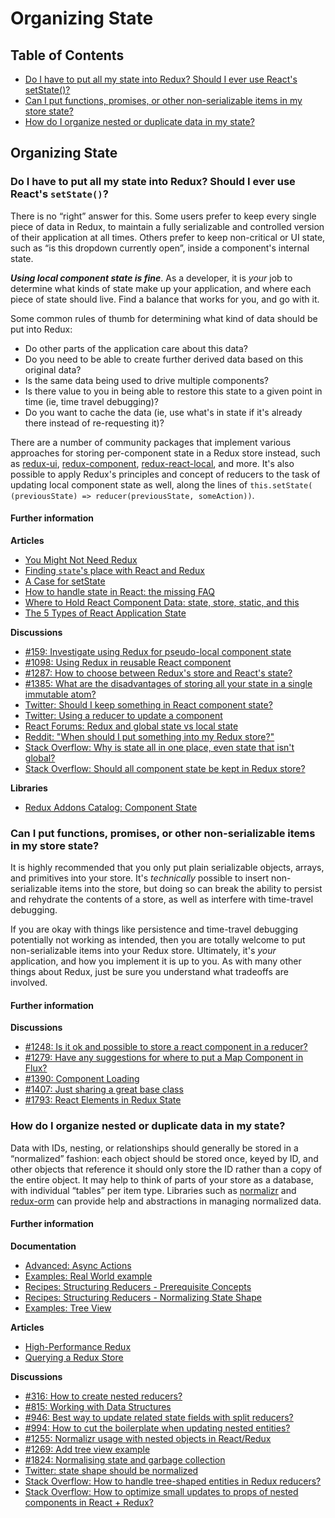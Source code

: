 # Organizing State

## Table of Contents

* [Do I have to put all my state into Redux? Should I ever use React's setState\(\)?](organizing-state.md#organizing-state-only-redux-state) 
* [Can I put functions, promises, or other non-serializable items in my store state?](organizing-state.md#organizing-state-non-serializable) 
* [How do I organize nested or duplicate data in my state?](organizing-state.md#organizing-state-nested-data) 

## Organizing State

### Do I have to put all my state into Redux? Should I ever use React's `setState()`?

There is no “right” answer for this. Some users prefer to keep every single piece of data in Redux, to maintain a fully serializable and controlled version of their application at all times. Others prefer to keep non-critical or UI state, such as “is this dropdown currently open”, inside a component's internal state.

_**Using local component state is fine**_. As a developer, it is _your_ job to determine what kinds of state make up your application, and where each piece of state should live. Find a balance that works for you, and go with it.

Some common rules of thumb for determining what kind of data should be put into Redux:

* Do other parts of the application care about this data?
* Do you need to be able to create further derived data based on this original data?
* Is the same data being used to drive multiple components?
* Is there value to you in being able to restore this state to a given point in time \(ie, time travel debugging\)?
* Do you want to cache the data \(ie, use what's in state if it's already there instead of re-requesting it\)?

There are a number of community packages that implement various approaches for storing per-component state in a Redux store instead, such as [redux-ui](https://github.com/tonyhb/redux-ui), [redux-component](https://github.com/tomchentw/redux-component), [redux-react-local](https://github.com/threepointone/redux-react-local), and more. It's also possible to apply Redux's principles and concept of reducers to the task of updating local component state as well, along the lines of `this.setState( (previousState) => reducer(previousState, someAction))`.

#### Further information

**Articles**

* [You Might Not Need Redux](https://medium.com/@dan_abramov/you-might-not-need-redux-be46360cf367)
* [Finding `state`'s place with React and Redux](https://medium.com/@adamrackis/finding-state-s-place-with-react-and-redux-e9a586630172)
* [A Case for setState](https://medium.com/@zackargyle/a-case-for-setstate-1f1c47cd3f73)
* [How to handle state in React: the missing FAQ](https://medium.com/react-ecosystem/how-to-handle-state-in-react-6f2d3cd73a0c)
* [Where to Hold React Component Data: state, store, static, and this](https://medium.freecodecamp.com/where-do-i-belong-a-guide-to-saving-react-component-data-in-state-store-static-and-this-c49b335e2a00)
* [The 5 Types of React Application State](http://jamesknelson.com/5-types-react-application-state/)

**Discussions**

* [\#159: Investigate using Redux for pseudo-local component state](https://github.com/reduxjs/redux/issues/159)
* [\#1098: Using Redux in reusable React component](https://github.com/reduxjs/redux/issues/1098)
* [\#1287: How to choose between Redux's store and React's state?](https://github.com/reduxjs/redux/issues/1287)
* [\#1385: What are the disadvantages of storing all your state in a single immutable atom?](https://github.com/reduxjs/redux/issues/1385)
* [Twitter: Should I keep something in React component state?](https://twitter.com/dan_abramov/status/749710501916139520)
* [Twitter: Using a reducer to update a component](https://twitter.com/dan_abramov/status/736310245945933824)
* [React Forums: Redux and global state vs local state](https://discuss.reactjs.org/t/redux-and-global-state-vs-local-state/4187)
* [Reddit: "When should I put something into my Redux store?"](https://www.reddit.com/r/reactjs/comments/4w04to/when_using_redux_should_all_asynchronous_actions/d63u4o8)
* [Stack Overflow: Why is state all in one place, even state that isn't global?](http://stackoverflow.com/questions/35664594/redux-why-is-state-all-in-one-place-even-state-that-isnt-global)
* [Stack Overflow: Should all component state be kept in Redux store?](http://stackoverflow.com/questions/35328056/react-redux-should-all-component-states-be-kept-in-redux-store)

**Libraries**

* [Redux Addons Catalog: Component State](https://github.com/markerikson/redux-ecosystem-links/blob/master/component-state.md)

### Can I put functions, promises, or other non-serializable items in my store state?

It is highly recommended that you only put plain serializable objects, arrays, and primitives into your store. It's _technically_ possible to insert non-serializable items into the store, but doing so can break the ability to persist and rehydrate the contents of a store, as well as interfere with time-travel debugging.

If you are okay with things like persistence and time-travel debugging potentially not working as intended, then you are totally welcome to put non-serializable items into your Redux store. Ultimately, it's _your_ application, and how you implement it is up to you. As with many other things about Redux, just be sure you understand what tradeoffs are involved.

#### Further information

**Discussions**

* [\#1248: Is it ok and possible to store a react component in a reducer?](https://github.com/reduxjs/redux/issues/1248)
* [\#1279: Have any suggestions for where to put a Map Component in Flux?](https://github.com/reduxjs/redux/issues/1279)
* [\#1390: Component Loading](https://github.com/reduxjs/redux/issues/1390)
* [\#1407: Just sharing a great base class](https://github.com/reduxjs/redux/issues/1407)
* [\#1793: React Elements in Redux State](https://github.com/reduxjs/redux/issues/1793)

### How do I organize nested or duplicate data in my state?

Data with IDs, nesting, or relationships should generally be stored in a “normalized” fashion: each object should be stored once, keyed by ID, and other objects that reference it should only store the ID rather than a copy of the entire object. It may help to think of parts of your store as a database, with individual “tables” per item type. Libraries such as [normalizr](https://github.com/paularmstrong/normalizr) and [redux-orm](https://github.com/tommikaikkonen/redux-orm) can provide help and abstractions in managing normalized data.

#### Further information

**Documentation**

* [Advanced: Async Actions](../advanced/async-actions.md)
* [Examples: Real World example](https://github.com/vakiller/redux/tree/294107eca5313af9045bc9ce228a6c55210dc118/docs/introduction/Examples.html#real-world)
* [Recipes: Structuring Reducers - Prerequisite Concepts](../recipes/structuring-reducers/prerequisite-concepts.md#normalizing-data)
* [Recipes: Structuring Reducers - Normalizing State Shape](../recipes/structuring-reducers/normalizing-state-shape.md)
* [Examples: Tree View](https://github.com/reduxjs/redux/tree/master/examples/tree-view)

**Articles**

* [High-Performance Redux](http://somebody32.github.io/high-performance-redux/)
* [Querying a Redux Store](https://medium.com/@adamrackis/querying-a-redux-store-37db8c7f3b0f)

**Discussions**

* [\#316: How to create nested reducers?](https://github.com/reduxjs/redux/issues/316)
* [\#815: Working with Data Structures](https://github.com/reduxjs/redux/issues/815)
* [\#946: Best way to update related state fields with split reducers?](https://github.com/reduxjs/redux/issues/946)
* [\#994: How to cut the boilerplate when updating nested entities?](https://github.com/reduxjs/redux/issues/994)
* [\#1255: Normalizr usage with nested objects in React/Redux](https://github.com/reduxjs/redux/issues/1255)
* [\#1269: Add tree view example](https://github.com/reduxjs/redux/pull/1269)
* [\#1824: Normalising state and garbage collection](https://github.com/reduxjs/redux/issues/1824#issuecomment-228585904)
* [Twitter: state shape should be normalized](https://twitter.com/dan_abramov/status/715507260244496384)
* [Stack Overflow: How to handle tree-shaped entities in Redux reducers?](http://stackoverflow.com/questions/32798193/how-to-handle-tree-shaped-entities-in-redux-reducers)
* [Stack Overflow: How to optimize small updates to props of nested components in React + Redux?](http://stackoverflow.com/questions/37264415/how-to-optimize-small-updates-to-props-of-nested-component-in-react-redux)

